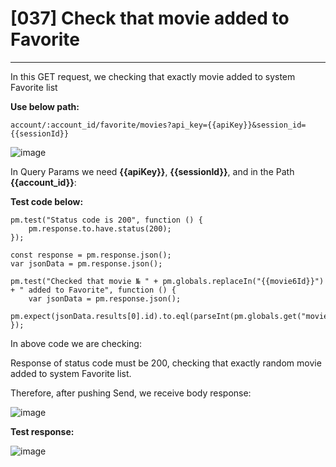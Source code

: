 # [037] Check that movie added to Favorite
___

In this GET request, we checking that exactly movie added to system Favorite list

__Use below path:__
```
account/:account_id/favorite/movies?api_key={{apiKey}}&session_id={{sessionId}}
```
![image](https://user-images.githubusercontent.com/122685448/231298145-425afb4c-ef64-48f0-825c-6710efee785e.png)

In Query Params we need __{{apiKey}}__, __{{sessionId}}__, and in the Path __{{account_id}}__:

__Test code below:__
```
pm.test("Status code is 200", function () {
    pm.response.to.have.status(200);
});

const response = pm.response.json();
var jsonData = pm.response.json();

pm.test("Checked that movie № " + pm.globals.replaceIn("{{movie6Id}}") + " added to Favorite", function () {
    var jsonData = pm.response.json();
    pm.expect(jsonData.results[0].id).to.eql(parseInt(pm.globals.get("movie6Id")));
});
```
In above code we are checking:

Response of status code must be 200, checking that exactly random movie added to system Favorite list.

Therefore, after pushing Send, we receive body response:

![image](https://user-images.githubusercontent.com/122685448/231298164-d4156b9f-5594-4c68-8164-ba63e309c250.png)

__Test response:__

![image](https://user-images.githubusercontent.com/122685448/231298195-2b8fb9af-27da-4019-9ebb-0010662e23ed.png)
